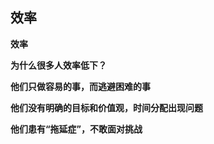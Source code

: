 ## 效率



**效率**

**为什么很多人效率低下？**

**他们只做容易的事，而逃避困难的事**

**他们没有明确的目标和价值观，时间分配出现问题**

**他们患有“拖延症”，不敢面对挑战**